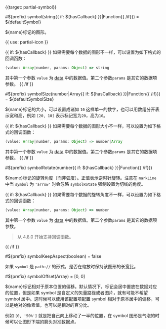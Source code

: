 {{target: partial-symbol}}

#${prefix} symbol(string{{ if: ${hasCallback} }}|Function{{ /if}}) = ${defaultSymbol}

<ExampleUIControlIcon default="circle" />

${name}标记的图形。

{{ use: partial-icon }}

{{ if: ${hasCallback} }}
如果需要每个数据的图形不一样，可以设置为如下格式的回调函数：
```js
(value: Array|number, params: Object) => string
```
其中第一个参数 `value` 为 [data](~series-${seriesType}.data) 中的数据值。第二个参数`params` 是其它的数据项参数。
{{ /if }}

#${prefix} symbolSize(number|Array{{ if: ${hasCallback} }}|Function{{ /if}}) = ${defaultSymbolSize}

<ExampleUIControlNumber min="0" />

${name}标记的大小，可以设置成诸如 `10` 这样单一的数字，也可以用数组分开表示宽和高，例如 `[20, 10]` 表示标记宽为`20`，高为`10`。

{{ if: ${hasCallback} }}
如果需要每个数据的图形大小不一样，可以设置为如下格式的回调函数：
```js
(value: Array|number, params: Object) => number|Array
```
其中第一个参数 `value` 为 [data](~series-${seriesType}.data) 中的数据值。第二个参数`params` 是其它的数据项参数。
{{ /if }}

#${prefix} symbolRotate(number{{ if: ${hasCallback} }}|Function{{ /if}})

<ExampleUIControlAngle min="-180" max="180" step="1" />

${name}标记的旋转角度（而非弧度）。正值表示逆时针旋转。注意在 `markLine` 中当 `symbol` 为 `'arrow'` 时会忽略 `symbolRotate` 强制设置为切线的角度。

{{ if: ${hasCallback} }}
如果需要每个数据的旋转角度不一样，可以设置为如下格式的回调函数：
```js
(value: Array|number, params: Object) => number
```
其中第一个参数 `value` 为 [data](~series-${seriesType}.data) 中的数据值。第二个参数`params` 是其它的数据项参数。
> 从 4.8.0 开始支持回调函数。

{{ /if }}

#${prefix} symbolKeepAspect(boolean) = false

<ExampleUIControlBoolean />

如果 `symbol` 是 `path://` 的形式，是否在缩放时保持该图形的长宽比。

#${prefix} symbolOffset(Array) = [0, 0]

<ExampleUIControlVector separate="true" dims="x,y" />

${name}标记相对于原本位置的偏移。默认情况下，标记会居中置放在数据对应的位置，但是如果 symbol 是自定义的矢量路径或者图片，就有可能不希望 symbol 居中。这时候可以使用该配置项配置 symbol 相对于原本居中的偏移，可以是绝对的像素值，也可以是相对的百分比。

例如 `[0, '50%']` 就是把自己向上移动了一半的位置，在 symbol 图形是气泡的时候可以让图形下端的箭头对准数据点。

